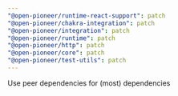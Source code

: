 ```yaml
---
"@open-pioneer/runtime-react-support": patch
"@open-pioneer/chakra-integration": patch
"@open-pioneer/integration": patch
"@open-pioneer/runtime": patch
"@open-pioneer/http": patch
"@open-pioneer/core": patch
"@open-pioneer/test-utils": patch
---
```


Use peer dependencies for (most) dependencies
